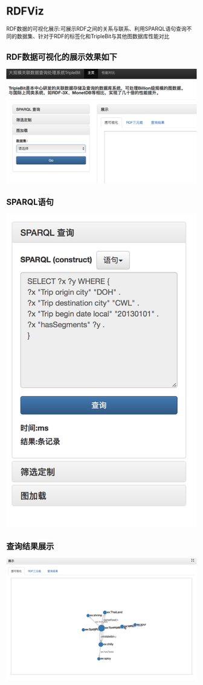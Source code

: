 # RDFViz
RDF数据的可视化展示:可展示RDF之间的关系与联系、利用SPARQL语句查询不同的数据集、针对于RDF的标签化和TripleBit与其他图数据库性能对比
## RDF数据可视化的展示效果如下
![整体描述](img/RDFViz.png)
## SPARQL语句
![整体描述](img/SPARQL查询语句.png)
## 查询结果展示
![整体描述](img/查询展示.png)
